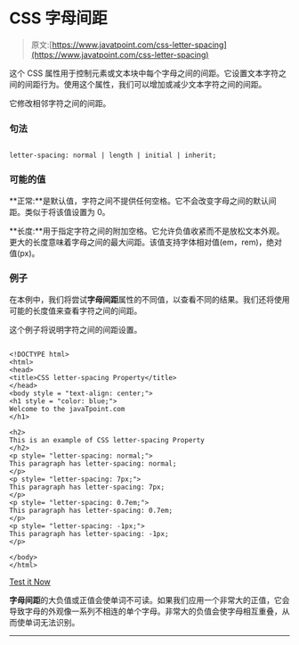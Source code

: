 # CSS 字母间距

> 原文:[https://www.javatpoint.com/css-letter-spacing](https://www.javatpoint.com/css-letter-spacing)

这个 CSS 属性用于控制元素或文本块中每个字母之间的间距。它设置文本字符之间的间距行为。使用这个属性，我们可以增加或减少文本字符之间的间距。

它修改相邻字符之间的间距。

### 句法

```

letter-spacing: normal | length | initial | inherit;

```

### 可能的值

**正常:**是默认值，字符之间不提供任何空格。它不会改变字母之间的默认间距。类似于将该值设置为 0。

**长度:**用于指定字符之间的附加空格。它允许负值收紧而不是放松文本外观。更大的长度意味着字母之间的最大间距。该值支持字体相对值(em，rem)，绝对值(px)。

### 例子

在本例中，我们将尝试**字母间距**属性的不同值，以查看不同的结果。我们还将使用可能的长度值来查看字符之间的间距。

这个例子将说明字符之间的间距设置。

```

<!DOCTYPE html>
<html>
<head>
<title>CSS letter-spacing Property</title>
</head>
<body style = "text-align: center;">
<h1 style = "color: blue;">
Welcome to the javaTpoint.com
</h1>

<h2>
This is an example of CSS letter-spacing Property
</h2>
<p style= "letter-spacing: normal;">
This paragraph has letter-spacing: normal;
</p>
<p style= "letter-spacing: 7px;">
This paragraph has letter-spacing: 7px;
</p>
<p style= "letter-spacing: 0.7em;">
This paragraph has letter-spacing: 0.7em;
</p>
<p style= "letter-spacing: -1px;">
This paragraph has letter-spacing: -1px;
</p>

</body>
</html>

```

[Test it Now](https://www.javatpoint.com/oprweb/test.jsp?filename=CSSletter-spacing1)

**字母间距**的大负值或正值会使单词不可读。如果我们应用一个非常大的正值，它会导致字母的外观像一系列不相连的单个字母。非常大的负值会使字母相互重叠，从而使单词无法识别。

* * *